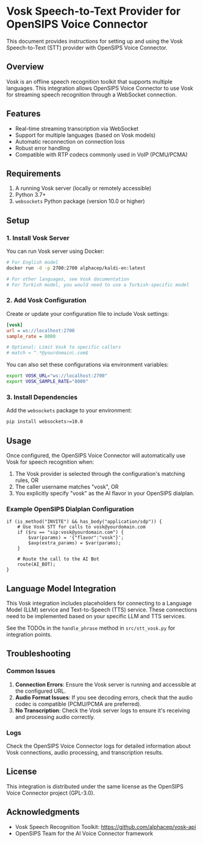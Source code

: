# Vosk Speech-to-Text Provider for OpenSIPS Voice Connector

This document provides instructions for setting up and using the Vosk Speech-to-Text (STT) provider with OpenSIPS Voice Connector.

## Overview

Vosk is an offline speech recognition toolkit that supports multiple languages. This integration allows OpenSIPS Voice Connector to use Vosk for streaming speech recognition through a WebSocket connection.

## Features

- Real-time streaming transcription via WebSocket
- Support for multiple languages (based on Vosk models)
- Automatic reconnection on connection loss
- Robust error handling
- Compatible with RTP codecs commonly used in VoIP (PCMU/PCMA)

## Requirements

1. A running Vosk server (locally or remotely accessible)
2. Python 3.7+
3. `websockets` Python package (version 10.0 or higher)

## Setup

### 1. Install Vosk Server

You can run Vosk server using Docker:

```bash
# For English model
docker run -d -p 2700:2700 alphacep/kaldi-en:latest

# For other languages, see Vosk documentation
# For Turkish model, you would need to use a Turkish-specific model
```

### 2. Add Vosk Configuration

Create or update your configuration file to include Vosk settings:

```ini
[vosk]
url = ws://localhost:2700
sample_rate = 8000

# Optional: Limit Vosk to specific callers
# match = ^.*@yourdomain\.com$
```

You can also set these configurations via environment variables:

```bash
export VOSK_URL="ws://localhost:2700"
export VOSK_SAMPLE_RATE="8000"
```

### 3. Install Dependencies

Add the `websockets` package to your environment:

```bash
pip install websockets>=10.0
```

## Usage

Once configured, the OpenSIPS Voice Connector will automatically use Vosk for speech recognition when:

1. The Vosk provider is selected through the configuration's matching rules, OR
2. The caller username matches "vosk", OR
3. You explicitly specify "vosk" as the AI flavor in your OpenSIPS dialplan.

### Example OpenSIPS Dialplan Configuration

```
if (is_method("INVITE") && has_body("application/sdp")) {
    # Use Vosk STT for calls to vosk@yourdomain.com
    if ($ru == "sip:vosk@yourdomain.com") {
        $var(params) = '{"flavor":"vosk"}';
        $avp(extra_params) = $var(params);
    }
    
    # Route the call to the AI Bot
    route(AI_BOT);
}
```

## Language Model Integration 

This Vosk integration includes placeholders for connecting to a Language Model (LLM) service and Text-to-Speech (TTS) service. These connections need to be implemented based on your specific LLM and TTS services.

See the TODOs in the `handle_phrase` method in `src/stt_vosk.py` for integration points.

## Troubleshooting

### Common Issues

1. **Connection Errors**: Ensure the Vosk server is running and accessible at the configured URL.
2. **Audio Format Issues**: If you see decoding errors, check that the audio codec is compatible (PCMU/PCMA are preferred).
3. **No Transcription**: Check the Vosk server logs to ensure it's receiving and processing audio correctly.

### Logs

Check the OpenSIPS Voice Connector logs for detailed information about Vosk connections, audio processing, and transcription results.

## License

This integration is distributed under the same license as the OpenSIPS Voice Connector project (GPL-3.0).

## Acknowledgments

- Vosk Speech Recognition Toolkit: https://github.com/alphacep/vosk-api
- OpenSIPS Team for the AI Voice Connector framework 
